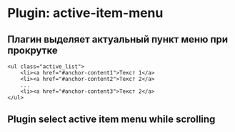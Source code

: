 # Plugin: active-item-menu
## Плагин выделяет актуальный пункт меню при прокрутке

	<ul class="active_list">
		<li><a href="#anchor-content1">Текст 1</a>
		<li><a href="#anchor-content2">Текст 2</a>
		...
		<li><a href="#anchor-content3">Текст 2</a>
	</ul>

## Plugin select active item menu while scrolling



